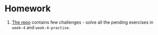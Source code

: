 # Homework

1. [The repo](https://github.com/CodeYourFuture/js-exercises) contains few challenges - solve all the pending exercises in `week-4` and `week-4-practise`.
